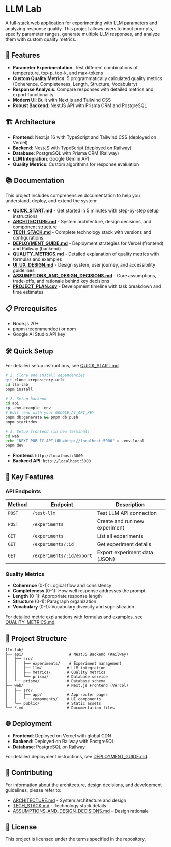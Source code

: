 # LLM Lab

A full-stack web application for experimenting with LLM parameters and analyzing response quality. This project allows users to input prompts, specify parameter ranges, generate multiple LLM responses, and analyze them with custom quality metrics.

## 🚀 Features

- **Parameter Experimentation**: Test different combinations of temperature, top-p, top-k, and max-tokens
- **Custom Quality Metrics**: 5 programmatically calculated quality metrics (Coherence, Completeness, Length, Structure, Vocabulary)
- **Response Analysis**: Compare responses with detailed metrics and export functionality
- **Modern UI**: Built with Next.js and Tailwind CSS
- **Robust Backend**: NestJS API with Prisma ORM and PostgreSQL

## 🏗️ Architecture

- **Frontend**: Next.js 16 with TypeScript and Tailwind CSS (deployed on Vercel)
- **Backend**: NestJS with TypeScript (deployed on Railway)
- **Database**: PostgreSQL with Prisma ORM (Railway)
- **LLM Integration**: Google Gemini API
- **Quality Metrics**: Custom algorithms for response evaluation

## 📚 Documentation

This project includes comprehensive documentation to help you understand, deploy, and extend the system:

- **[QUICK_START.md](./QUICK_START.md)** - Get started in 5 minutes with step-by-step setup instructions
- **[ARCHITECTURE.md](./ARCHITECTURE.md)** - System architecture, design decisions, and component structure
- **[TECH_STACK.md](./TECH_STACK.md)** - Complete technology stack with versions and configurations
- **[DEPLOYMENT_GUIDE.md](./DEPLOYMENT_GUIDE.md)** - Deployment strategies for Vercel (frontend) and Railway (backend)
- **[QUALITY_METRICS.md](./QUALITY_METRICS.md)** - Detailed explanation of quality metrics with formulas and examples
- **[UI_UX_DESIGN.md](./UI_UX_DESIGN.md)** - Design system, user journey, and accessibility guidelines
- **[ASSUMPTIONS_AND_DESIGN_DECISIONS.md](./ASSUMPTIONS_AND_DESIGN_DECISIONS.md)** - Core assumptions, trade-offs, and rationale behind key decisions
- **[PROJECT_PLAN.csv](./PROJECT_PLAN.csv)** - Development timeline with task breakdown and time estimates

## 📋 Prerequisites

- Node.js 20+
- pnpm (recommended) or npm
- Google AI Studio API key

## 🛠️ Quick Setup

For detailed setup instructions, see [QUICK_START.md](./QUICK_START.md).

```bash
# 1. Clone and install dependencies
git clone <repository-url>
cd llm-lab
pnpm install

# 2. Setup backend
cd api
cp .env.example .env
# Edit .env with your GOOGLE_AI_API_KEY
pnpm db:generate && pnpm db:push
pnpm start:dev

# 3. Setup frontend (in new terminal)
cd web
echo "NEXT_PUBLIC_API_URL=http://localhost:5000" > .env.local
pnpm dev
```

- **Frontend**: `http://localhost:3000`
- **Backend API**: `http://localhost:5000`

## 🎯 Key Features

### API Endpoints

| Method | Endpoint                  | Description                   |
| ------ | ------------------------- | ----------------------------- |
| `POST` | `/test-llm`               | Test LLM API connection       |
| `POST` | `/experiments`            | Create and run new experiment |
| `GET`  | `/experiments`            | List all experiments          |
| `GET`  | `/experiments/:id`        | Get experiment details        |
| `GET`  | `/experiments/:id/export` | Export experiment data (JSON) |

### Quality Metrics

- **Coherence** (0-1): Logical flow and consistency
- **Completeness** (0-1): How well response addresses the prompt
- **Length** (0-1): Appropriate response length
- **Structure** (0-1): Paragraph organization
- **Vocabulary** (0-1): Vocabulary diversity and sophistication

For detailed metric explanations with formulas and examples, see [QUALITY_METRICS.md](./QUALITY_METRICS.md).

## 📁 Project Structure

```
llm-lab/
├── api/                    # NestJS Backend (Railway)
│   ├── src/
│   │   ├── experiments/    # Experiment management
│   │   ├── llm/           # LLM integration
│   │   ├── metrics/       # Quality metrics
│   │   └── prisma/        # Database service
│   └── prisma/            # Database schema
├── web/                   # Next.js Frontend (Vercel)
│   ├── src/
│   │   ├── app/           # App router pages
│   │   └── components/    # UI components
│   └── public/            # Static assets
└── *.md                   # Documentation files
```

## 🌐 Deployment

- **Frontend**: Deployed on Vercel with global CDN
- **Backend**: Deployed on Railway with PostgreSQL
- **Database**: PostgreSQL on Railway

For detailed deployment instructions, see [DEPLOYMENT_GUIDE.md](./DEPLOYMENT_GUIDE.md).

## 🤝 Contributing

For information about the architecture, design decisions, and development guidelines, please refer to:

- [ARCHITECTURE.md](./ARCHITECTURE.md) - System architecture and design
- [TECH_STACK.md](./TECH_STACK.md) - Technology stack details
- [ASSUMPTIONS_AND_DESIGN_DECISIONS.md](./ASSUMPTIONS_AND_DESIGN_DECISIONS.md) - Design rationale

## 📄 License

This project is licensed under the terms specified in the repository.
